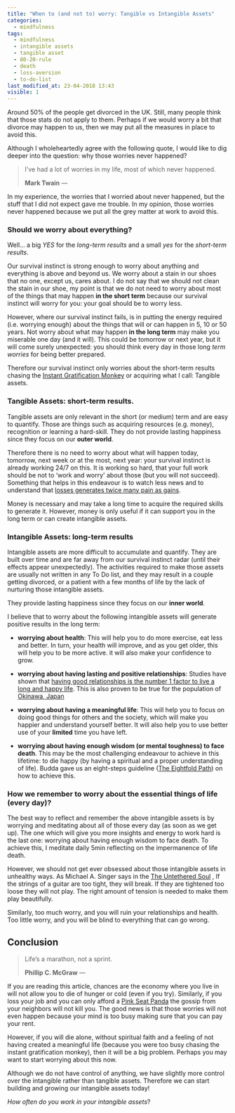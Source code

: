 ```yaml
---
title: "When to (and not to) worry: Tangible vs Intangible Assets"
categories:
  - mindfulness
tags:
  - mindfulness
  - intangible assets
  - tangible asset
  - 80-20-rule
  - death
  - loss-aversion
  - to-do-list
last_modified_at: 23-04-2018 13:43
visible: 1
---
```


Around 50% of the people get divorced in the UK. Still, many people think that those stats do not apply to them. Perhaps if we would worry a bit that divorce may happen to us, then we may put all the measures in place to avoid this.

Although I wholeheartedly agree with the following quote, I would like to dig deeper into the question: why those worries never happened? 

> I've had a lot of worries in my life, most of which never happened.
> <footer><strong>Mark Twain</strong> &mdash;</footer>

In my experience, the worries that I worried about never happened, but the stuff that I did not expect gave me trouble. In my opinion, those worries never happened because we put all the grey matter at work to avoid this. 

### Should we worry about everything? 

Well… a big *YES* for the *long-term results* and a small *yes* for the *short-term results*. 

Our survival instinct is strong enough to worry about anything and everything is above and beyond us. We worry about a stain in our shoes that no one, except us, cares about.  I do not say that we should not clean the stain in our shoe, my point is that we do not need to worry about most of the things that may happen **in the short term** because our survival instinct will worry for you: your goal should be to worry less. 

However, where our survival instinct fails, is in putting the energy required (i.e. worrying enough) about the things that will or can happen in 5, 10 or 50 years.  Not worry about what may happen **in the long term**  may make you miserable one day (and it will). This could be tomorrow or next year, but it will come surely unexpected:  you should think every day in those long *term worries* for being better prepared.

Therefore our survival instinct only worries about the short-term results chasing the [Instant Gratification Monkey](https://waitbutwhy.com/2013/10/why-procrastinators-procrastinate.html) or acquiring what I call: Tangible assets.

### Tangible Assets: short-term results.  

Tangible assets are only relevant in the short (or medium) term and are easy to quantify. Those are things such as acquiring resources (e.g. money), recognition or learning a hard-skill. They do not provide lasting happiness since they focus on our **outer world**.  

Therefore there is no need to worry about what will happen today, tomorrow, next week or at the most, next year: your survival instinct is already working 24/7 on this. It is working so hard, that your full work should be not to ‘work and worry' about those (but you will not succeed). Something that helps in this endeavour is to watch less news and to understand that [losses generates twice many pain as gains](https://en.wikipedia.org/wiki/Loss_aversion). 

Money is necessary and may take a long time to acquire the required skills to generate it. However, money is only useful if it can support you in the long term or can create intangible assets.  

### Intangible Assets: long-term results

Intangible assets are more difficult to accumulate and quantify. They are built over time and are far away from our survival instinct radar (until their effects appear unexpectedly). The activities required to make those assets are usually not written in any To Do list, and they may result in a couple getting divorced, or a patient with a few months of life by the lack of nurturing those intangible assets. 

They provide lasting happiness since they focus on our **inner world**. 

I believe that to worry about the following intangible assets will generate positive results in the long term:  

- **worrying about health**: This will help you to do more exercise, eat less and better.  In turn, your health will improve, and as you get older, this will help you to be more active. it will also make your confidence to grow.

- **worrying about having lasting and positive relationships**: Studies have shown that [having good relationships is the number 1 factor to live a long and happy life](https://www.artofmanliness.com/articles/love-is-all-you-need-insights-from-the-longest-longitudinal-study-on-men-ever-conducted/). This is also proven to be true for the population of [Okinawa, Japan](https://www.tonyrobbins.com/health-vitality/happiness-will-make-you-live-longer/) 

- **worrying about having a meaningful life**: This will help you to focus on doing good things for others and the society, which will make you happier and understand yourself better. It will also help you to use better use of your **limited** time you have left.

- **worrying about having enough wisdom (or mental toughness) to face death**. This may be the most challenging endeavour to achieve in this lifetime: to die happy (by having a spiritual and a proper understanding of life). Budda gave us an eight-steps guideline ([The Eightfold Path](https://www.buddha101.com/p_path.htm)) on how to achieve this. 

### How we remember to worry about the essential things of life (every day)? 

The best way to reflect and remember the above intangible assets is by worrying and meditating about all of those every day (as soon as we get up). The one which will give you more insights and energy to work hard is the last one: worrying about having enough wisdom to face death.  To achieve this, I meditate daily 5min reflecting on the impermanence of life death. 

However, we should not get ever obsessed about those intangible assets in unhealthy ways. As Michael A. Singer says in the [The Untethered Soul](https://www.amazon.co.uk/dp/B003TU29WA/ref=dp-kindle-redirect?_encoding=UTF8&btkr=1) , If the strings of a guitar are too tight, they will break. If they are tightened too loose they will not play. The right amount of tension is needed to make them play beautifully. 

Similarly, too much worry, and you will ruin your relationships and health. Too little worry, and you will be blind to everything that can go wrong. 

## Conclusion

> Life’s a marathon, not a sprint.
> <footer><strong>Phillip C. McGraw</strong> &mdash;</footer>

If you are reading this article, chances are the economy where you live in will not allow you to die of hunger or cold (even if you try).  Similarly, if you loss your job and you can only afford a [Pink Seat Panda](https://commons.wikimedia.org/wiki/File:Seat_Marbella_1st_series.jpg) the gossip from your neighbors will not kill you.  The good news is that those worries will not even happen because your mind is too busy making sure that you can pay your rent. 

However, if you will die alone, without spiritual faith and a feeling of not having created a meaningful life (because you were too busy chasing the instant gratification monkey), then it will be a big problem. Perhaps you may want to start worrying about this now.  

Although we do not have control of anything, we have slightly more control over the intangible rather than tangible assets.  Therefore we can start building and growing our intangible assets today!

*How often do you work in your intangible assets*?